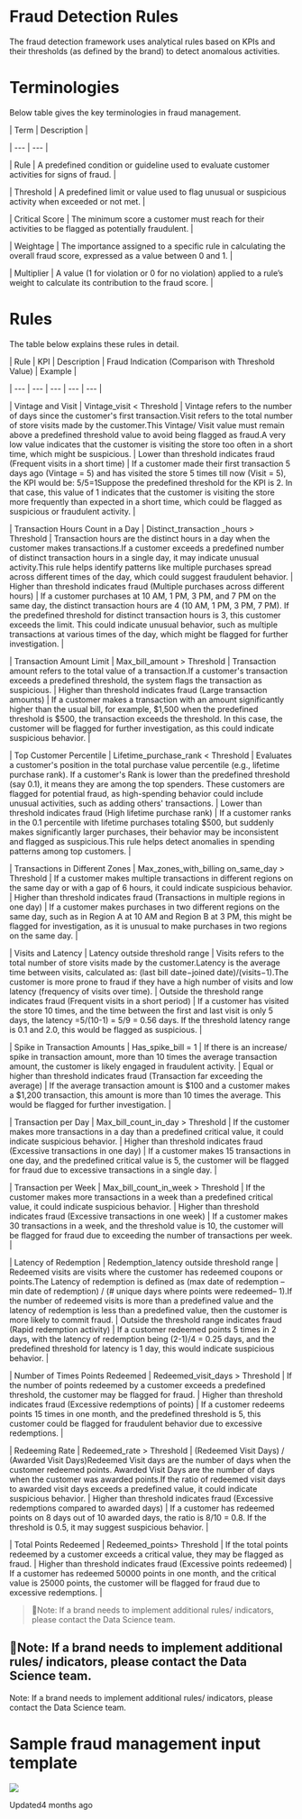 # Fraud Detection Rules

The fraud detection framework uses analytical rules based on KPIs and their thresholds (as defined by the brand) to detect anomalous activities.

# Terminologies

Below table gives the key terminologies in fraud management.

| Term | Description |

| --- | --- |

| Rule | A predefined condition or guideline used to evaluate customer activities for signs of fraud. |

| Threshold | A predefined limit or value used to flag unusual or suspicious activity when exceeded or not met. |

| Critical Score | The minimum score a customer must reach for their activities to be flagged as potentially fraudulent. |

| Weightage | The importance assigned to a specific rule in calculating the overall fraud score, expressed as a value between 0 and 1. |

| Multiplier | A value (1 for violation or 0 for no violation) applied to a rule’s weight to calculate its contribution to the fraud score. |



# Rules

The table below explains these rules in detail.

| Rule | KPI | Description | Fraud Indication (Comparison with Threshold Value) | Example |

| --- | --- | --- | --- | --- |

| Vintage and Visit | Vintage_visit < Threshold | Vintage refers to the number of days since the customer's first transaction.Visit refers to the total number of store visits made by the customer.This Vintage​/ Visit value must remain above a predefined threshold value to avoid being flagged as fraud.A very low value indicates that the customer is visiting the store too often in a short time, which might be suspicious. | Lower than threshold indicates fraud (Frequent visits in a short time) | If a customer made their first transaction 5 days ago (Vintage = 5) and has visited the store 5 times till now (Visit = 5), the KPI would be: 5/5=1Suppose the predefined threshold for the KPI is 2. In that case, this value of 1 indicates that the customer is visiting the store more frequently than expected in a short time, which could be flagged as suspicious or fraudulent activity. |

| Transaction Hours Count in a Day | Distinct_transaction _hours > Threshold | Transaction hours are the distinct hours in a day when the customer makes transactions.If a customer exceeds a predefined number of distinct transaction hours in a single day, it may indicate unusual activity.This rule helps identify patterns like multiple purchases spread across different times of the day, which could suggest fraudulent behavior. | Higher than threshold indicates fraud (Multiple purchases across different hours) | If a customer purchases at 10 AM, 1 PM, 3 PM, and 7 PM on the same day, the distinct transaction hours are 4 (10 AM, 1 PM, 3 PM, 7 PM). If the predefined threshold for distinct transaction hours is 3, this customer exceeds the limit. This could indicate unusual behavior, such as multiple transactions at various times of the day, which might be flagged for further investigation. |

| Transaction Amount Limit | Max_bill_amount > Threshold | Transaction amount refers to the total value of a transaction.If a customer's transaction exceeds a predefined threshold, the system flags the transaction as suspicious. | Higher than threshold indicates fraud (Large transaction amounts) | If a customer makes a transaction with an amount significantly higher than the usual bill, for example, $1,500 when the predefined threshold is $500, the transaction exceeds the threshold. In this case, the customer will be flagged for further investigation, as this could indicate suspicious behavior. |

| Top Customer Percentile | Lifetime_purchase_rank < Threshold | Evaluates a customer's position in the total purchase value percentile (e.g., lifetime purchase rank). If a customer's Rank is lower than the predefined threshold (say 0.1), it means they are among the top spenders. These customers are flagged for potential fraud, as high-spending behavior could include unusual activities, such as adding others' transactions. | Lower than threshold indicates fraud (High lifetime purchase rank) | If a customer ranks in the 0.1 percentile with lifetime purchases totaling $500, but suddenly makes significantly larger purchases, their behavior may be inconsistent and flagged as suspicious.This rule helps detect anomalies in spending patterns among top customers. |

| Transactions in Different Zones | Max_zones_with_billing on_same_day > Threshold | If a customer makes multiple transactions in different regions on the same day or with a gap of 6 hours, it could indicate suspicious behavior. | Higher than threshold indicates fraud (Transactions in multiple regions in one day) | If a customer makes purchases in two different regions on the same day, such as in Region A at 10 AM and Region B at 3 PM, this might be flagged for investigation, as it is unusual to make purchases in two regions on the same day. |

| Visits and Latency | Latency outside threshold range | Visits refers to the total number of store visits made by the customer.Latency is the average time between visits, calculated as: (last bill date−joined date)/(visits−1).The customer is more prone to fraud if they have a high number of visits and low latency (frequency of visits over time). | Outside the threshold range indicates fraud (Frequent visits in a short period) | If a customer has visited the store 10 times, and the time between the first and last visit is only 5 days, the latency =5/(10-1) = 5/9 = 0.56 days. If the threshold latency range is 0.1 and 2.0, this would be flagged as suspicious. |

| Spike in Transaction Amounts | Has_spike_bill = 1 | If there is an increase/ spike in transaction amount, more than 10 times the average transaction amount, the customer is likely engaged in fraudulent activity. | Equal or higher than threshold indicates fraud (Transaction far exceeding the average) | If the average transaction amount is $100 and a customer makes a $1,200 transaction, this amount is more than 10 times the average. This would be flagged for further investigation. |

| Transaction per Day | Max_bill_count_in_day > Threshold | If the customer makes more transactions in a day than a predefined critical value, it could indicate suspicious behavior. | Higher than threshold indicates fraud (Excessive transactions in one day) | If a customer makes 15 transactions in one day, and the predefined critical value is 5, the customer will be flagged for fraud due to excessive transactions in a single day. |

| Transaction per Week | Max_bill_count_in_week > Threshold | If the customer makes more transactions in a week than a predefined critical value, it could indicate suspicious behavior. | Higher than threshold indicates fraud (Excessive transactions in one week) | If a customer makes 30 transactions in a week, and the threshold value is 10, the customer will be flagged for fraud due to exceeding the number of transactions per week. |

| Latency of Redemption | Redemption_latency outside threshold range | Redeemed visits are visits where the customer has redeemed coupons or points.The Latency of redemption is defined as (max date of redemption – min date of redemption) / (# unique days where points were redeemed– 1).If the number of redeemed visits is more than a predefined value and the latency of redemption is less than a predefined value, then the customer is more likely to commit fraud. | Outside the threshold range indicates fraud (Rapid redemption activity) | If a customer redeemed points 5 times in 2 days, with the latency of redemption being (2-1)/4 = 0.25 days, and the predefined threshold for latency is 1 day, this would indicate suspicious behavior. |

| Number of Times Points Redeemed | Redeemed_visit_days  > Threshold | If the number of points redeemed by a customer exceeds a predefined threshold, the customer may be flagged for fraud. | Higher than threshold indicates fraud (Excessive redemptions of points) | If a customer redeems points 15 times in one month, and the predefined threshold is 5, this customer could be flagged for fraudulent behavior due to excessive redemptions. |

| Redeeming Rate | Redeemed_rate > Threshold | (Redeemed Visit Days) / (Awarded Visit Days)Redeemed Visit days are the number of days when the customer redeemed points. Awarded Visit Days are the number of days when the customer was awarded points.If the ratio of redeemed visit days to awarded visit days exceeds a predefined value, it could indicate suspicious behavior. | Higher than threshold indicates fraud (Excessive redemptions compared to awarded days) | If a customer has redeemed points on 8 days out of 10 awarded days, the ratio is 8/10 = 0.8. If the threshold is 0.5, it may suggest suspicious behavior. |

| Total Points Redeemed | Redeemed_points> Threshold | If the total points redeemed by a customer exceeds a critical value, they may be flagged as fraud. | Higher than threshold indicates fraud (Excessive points redeemed) | If a customer has redeemed 50000 points in one month, and the critical value is 25000 points, the customer will be flagged for fraud due to excessive redemptions. |



> 📘Note: If a brand needs to implement additional rules/ indicators, please contact the Data Science team.

## 📘Note: If a brand needs to implement additional rules/ indicators, please contact the Data Science team.

Note: If a brand needs to implement additional rules/ indicators, please contact the Data Science team.

# Sample fraud management input template

![](https://files.readme.io/65543d78220434ebd7386b9946ca92c1d3a7b94d13ed33a204bc5cab25121c55-image.png)

Updated4 months ago